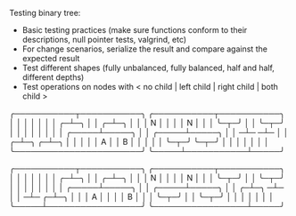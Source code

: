 Testing binary tree:
 - Basic testing practices (make sure functions conform to their descriptions, null pointer tests, valgrind, etc)
 - For change scenarios, serialize the result and compare against the expected result
 - Test different shapes (fully unbalanced, fully balanced, half and half, different depths)
 - Test operations on nodes with < no child | left child | right child | both child >
 
 ╭───────────┬───────────╮  ╭───────────┬───────────╮
 │           │           │  │           │           │
 │         ╭─┴─╮         │  │         ╭─┴─╮         │
 │         │ N │         │  │         │ N │         │
 │         ╰─┬─╯         │  │         ╰─┬─╯         │
 │           │           │  │           │           │
 │     ╭─────┴─────╮     │  │     ╭─────┴─────╮     │
 │    ─┴─         ─┴─    │  │   ╭─┴─╮       ╭─┴─╮   │
 │                       │  │   │ A │       │ B │   │
 │                       │  │   ╰─┬─╯       ╰─┬─╯   │
 │                       │  │     │           │     │
 ╰───────────────────────╯  ╰─────┴───────────┴─────╯

 ╭───────────┬───────────╮  ╭───────────┬───────────╮
 │           │           │  │           │           │
 │         ╭─┴─╮         │  │         ╭─┴─╮         │
 │         │ N │         │  │         │ N │         │
 │         ╰─┬─╯         │  │         ╰─┬─╯         │
 │           │           │  │           │           │
 │     ╭─────┴─────╮     │  │     ╭─────┴─────╮     │
 │   ╭─┴─╮        ─┴─    │  │    ─┴─        ╭─┴─╮   │
 │   │ A │               │  │               │ B │   │
 │   ╰─┬─╯               │  │               ╰─┬─╯   │
 │     │                 │  │                 │     │
 ╰─────┴─────────────────╯  ╰─────────────────┴─────╯
